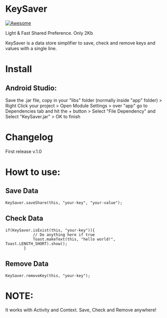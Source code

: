 KeySaver
=================
[![Awesome](https://cdn.rawgit.com/sindresorhus/awesome/d7305f38d29fed78fa85652e3a63e154dd8e8829/media/badge.svg)](https://github.com/mkiisoft/KeySaver)

Light & Fast Shared Preference. Only 2Kb

KeySaver is a data store simplifier to save, check and remove keys and values with a single line.

# Install

## Android Studio:

Save the .jar file, copy in your "libs" folder (normally inside "app" folder) > Right Click your project > Open Module Settings > over "app" go to Dependencies tab and hit the + button > Select "File Dependency" and Select "KeySaver.jar" > OK to finish

# Changelog

First release v.1.0

# Howt to use:

## Save Data
``` 
KeySaver.saveShare(this, "your-key", "your-value");
```
## Check Data
``` 
if(KeySaver.isExist(this, "your-key")){
            // Do anything here if true
            Toast.makeText(this, "hello world!", Toast.LENGTH_SHORT).show();
        }
```
## Remove Data
``` 
KeySaver.removeKey(this, "your-key");
```

# NOTE:

It works with Activity and Context. Save, Check and Remove anywhere!
